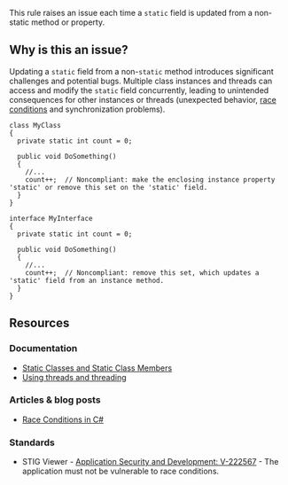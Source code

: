 This rule raises an issue each time a `static` field is updated from a non-static method or property.

## Why is this an issue?

Updating a `static` field from a non-`static` method introduces significant challenges and potential bugs. Multiple class
instances and threads can access and modify the `static` field concurrently, leading to unintended consequences for other instances or
threads (unexpected behavior, [race conditions](https://www.c-sharpcorner.com/UploadFile/1d42da/race-conditions-in-threading-C-Sharp/) and
synchronization problems).

    class MyClass
    {
      private static int count = 0;
    
      public void DoSomething()
      {
        //...
        count++;  // Noncompliant: make the enclosing instance property 'static' or remove this set on the 'static' field.
      }
    }
    
    interface MyInterface
    {
      private static int count = 0;
    
      public void DoSomething()
      {
        //...
        count++;  // Noncompliant: remove this set, which updates a 'static' field from an instance method.
      }
    }

## Resources

### Documentation

-   [Static
  Classes and Static Class Members](https://learn.microsoft.com/en-us/dotnet/csharp/programming-guide/classes-and-structs/static-classes-and-static-class-members)
-   [Using threads and threading](https://learn.microsoft.com/en-us/dotnet/standard/threading/using-threads-and-threading)

### Articles & blog posts

-   [Race Conditions in C#](https://www.c-sharpcorner.com/UploadFile/1d42da/race-conditions-in-threading-C-Sharp/)

### Standards

-   STIG Viewer - [Application Security and
  Development: V-222567](https://stigviewer.com/stig/application_security_and_development/2023-06-08/finding/V-222567) - The application must not be vulnerable to race conditions.